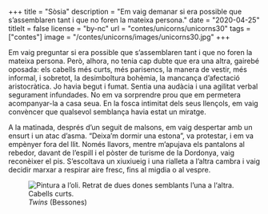+++
title = "Sòsia"
description = "Em vaig demanar si era possible que s’assemblaren tant i que no foren la mateixa persona."
date = "2020-04-25"
titleIt = false
license = "by-nc"
url = "contes/unicorns/unicorns30"
tags = ["contes"]
image = "/contes/unicorns/images/unicorns30.jpg"
+++

Em vaig preguntar si era possible que s’assemblaren tant i que no foren la mateixa persona. Però, alhora, no tenia cap dubte que era una altra, gairebé oposada: els cabells més curts, més parisencs, la manera de vestir, més informal, i sobretot, la desimboltura bohèmia, la mancança d’afectació aristocràtica. Jo havia begut i fumat. Sentia una audàcia i una agilitat verbal segurament infundades. No em va sorprendre prou que em permetera acompanyar-la a casa seua. En la fosca intimitat dels seus llençols, em vaig convèncer que qualsevol semblança havia estat un miratge.

A la matinada, després d’un seguit de malsons, em vaig despertar amb un ensurt i un atac d’asma. “Deixa’m dormir una estona”, va protestar, i em va empènyer fora del llit. Només llavors, mentre m’apujava els pantalons al rebedor, davant de l’espill i el pòster de turisme de la Dordonya, vaig reconèixer el pis. S’escoltava un xiuxiueig i una rialleta a l’altra cambra i vaig decidir marxar a respirar aire fresc, fins al migdia o al vespre.

<figure class="illustration"><img src="/contes/unicorns/images/unicorns30.jpg" alt="Pintura a l’oli. Retrat de dues dones semblants l’una a l‘altra. Cabells curts."><figcaption><em>Twins</em> (Bessones)</figcaption></figure>

